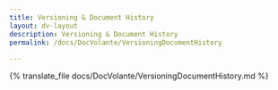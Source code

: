 ```yaml
---
title: Versioning & Document History
layout: dv-layout
description: Versioning & Document History
permalink: /docs/DocVolante/VersioningDocumentHistory
 
---
```


{% translate_file docs/DocVolante/VersioningDocumentHistory.md %}